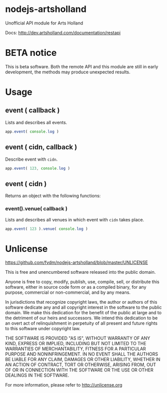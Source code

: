 nodejs-artsholland
==================

Unofficial API module for Arts Holland

Docs: <http://dev.artsholland.com/documentation/restapi>


# BETA notice
This is beta software. Both the remote API and this module are still in early development, the methods may produce unexpected results.


# Usage


## event ( callback )

Lists and describes all events.

```js
app.event( console.log )
```


## event ( cidn, callback )

Describe event with `cidn`.

```js
app.event( 123, console.log )
```

## event ( cidn )

Returns an object with the following functions:

### event().venue( callback )

Lists and describes all venues in which event with `cidn` takes place.

```js
app.event( 123 ).venue( console.log )
```


# Unlicense

<https://github.com/fvdm/nodejs-artsholland/blob/master/UNLICENSE>

This is free and unencumbered software released into the public domain.

Anyone is free to copy, modify, publish, use, compile, sell, or
distribute this software, either in source code form or as a compiled
binary, for any purpose, commercial or non-commercial, and by any
means.

In jurisdictions that recognize copyright laws, the author or authors
of this software dedicate any and all copyright interest in the
software to the public domain. We make this dedication for the benefit
of the public at large and to the detriment of our heirs and
successors. We intend this dedication to be an overt act of
relinquishment in perpetuity of all present and future rights to this
software under copyright law.

THE SOFTWARE IS PROVIDED "AS IS", WITHOUT WARRANTY OF ANY KIND,
EXPRESS OR IMPLIED, INCLUDING BUT NOT LIMITED TO THE WARRANTIES OF
MERCHANTABILITY, FITNESS FOR A PARTICULAR PURPOSE AND NONINFRINGEMENT.
IN NO EVENT SHALL THE AUTHORS BE LIABLE FOR ANY CLAIM, DAMAGES OR
OTHER LIABILITY, WHETHER IN AN ACTION OF CONTRACT, TORT OR OTHERWISE,
ARISING FROM, OUT OF OR IN CONNECTION WITH THE SOFTWARE OR THE USE OR
OTHER DEALINGS IN THE SOFTWARE.

For more information, please refer to <http://unlicense.org>

